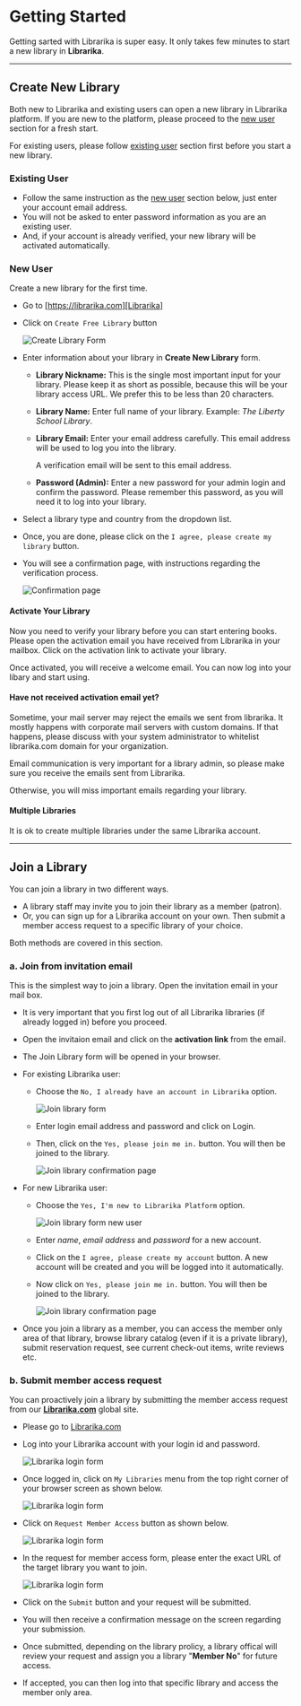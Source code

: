 # Getting Started

Getting sarted with Librarika is super easy. It only takes few minutes to start 
a new library in **Librarika**.

---

## Create New Library

Both new to Librarika and existing users can open a new library in Librarika platform. If you are new to the platform, please proceed to the [new user](#new-user) section for a fresh start. 

For existing users, please follow [existing user](#existing-user) section first before you start a new library. 

### Existing User

* Follow the same instruction as the [new user](#new-user) section below, just enter your account email address.
* You will not be asked to enter password information as you are an existing user.
* And, if your account is already verified, your new library will be activated automatically. 

### New User

Create a new library for the first time.

* Go to [https://librarika.com][Librarika]
* Click on `Create Free Library` button 

	![Create Library Form](img/create-library-form.png)

* Enter information about your library in **Create New Library** form.
	*	**Library Nickname:**
	This is the single most important input for your library. Please keep it as short as possible, because this will be your library access URL. We prefer this to be less than 20 characters.

	*	**Library Name:**
	Enter full name of your library. Example: _The Liberty School Library_.
	
	*	**Library Email:**
	Enter your email address carefully. This email address will be used to log you into the library. 

		A verification email will be sent to this email address.

	*	**Password (Admin):**
	Enter a new password for your admin login and confirm the password. Please remember this password, as you will need it to log into your library.

* Select a library type and country from the dropdown list.
* Once, you are done, please click on the `I agree, please create my library` button.
* You will see a confirmation page, with instructions regarding the verification process.

	![Confirmation page](img/activate-library-page.png)

#### Activate Your Library

Now you need to verify your library before you can start entering books. Please open the activation email you have received from Librarika in your mailbox. Click on the activation link to activate your library.

Once activated, you will receive a welcome email. You can now log into your libary and start using.

#### Have not received activation email yet?

Sometime, your mail server may reject the emails we sent from librarika. It mostly happens with corporate mail servers with custom domains. If that happens, please discuss with your system administrator to whitelist librarika.com domain for your organization.

Email communication is very important for a library admin, so please make sure you receive the emails sent from Librarika. 

Otherwise, you will miss important emails regarding your library.


#### Multiple Libraries

It is ok to create multiple libraries under the same Librarika account.

---

## Join a Library

You can join a library in two different ways.

* A library staff may invite you to join their library as a member (patron).
* Or, you can sign up for a Librarika account on your own. Then submit a member access request to a specific library of your choice.

Both methods are covered in this section.

### a. Join from invitation email

This is the simplest way to join a library. Open the invitation email in your mail box. 


* It is very important that you first log out of all Librarika libraries (if already logged in) before you proceed.
* Open the invitaion email and click on the **activation link** from the email.
* The Join Library form will be opened in your browser.
* For existing Librarika user:
	* Choose the `No, I already have an account in Librarika` option.

		![Join library form](img/join-library-form.png)

	* Enter login email address and password and click on Login.
	* Then, click on the `Yes, please join me in.` button. You will then be joined to the library.

		![Join library confirmation page](img/join-library-confirm-joining.png)

* For new Librarika user:
	* Choose the `Yes, I'm new to Librarika Platform` option.
		
		![Join library form new user](img/join-library-form-new-user.png)

	* Enter _name_, _email address_ and _password_ for a new account.
	* Click on the `I agree, please create my account` button. A new account will be created and you will be logged into it automatically.
	* Now click on `Yes, please join me in.` button. You will then be joined to the library.

		![Join library confirmation page](img/join-library-confirm-joining.png)


* Once you join a library as a member, you can access the member only area of that library, browse library catalog (even if it is a private library), submit reservation request, see current check-out items, write reviews etc.	


### b. Submit member access request

You can proactively join a library by submitting the member access request from our **[Librarika.com][Librarika]** global site. 

* Please go to [Librarika.com][Librarika]
* Log into your Librarika account with your login id and password.

	![Librarika login form](img/librarika-login.png)

* Once logged in, click on `My Libraries` menu from the top right corner of your browser screen as shown below.

	![Librarika login form](img/my-libraries-menu.png)

* Click on `Request Member Access` button as shown below.

	![Librarika login form](img/my-libraries-page.png)

* In the request for member access form, please enter the exact URL of the target library you want to join.

	![Librarika login form](img/member-request-form.png)

* Click on the `Submit` button and your request will be submitted.
* You will then receive a confirmation message on the screen regarding your submission.
* Once submitted, depending on the library prolicy, a library offical will review your request and assign you a library "**Member No**" for future access.
* If accepted, you can then log into that specific library and access the member only area.

[Librarika]: https://librarika.com/  "Librarika ILS - The Free Library Management System"
